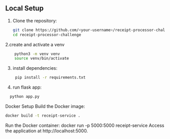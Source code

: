 ## Local Setup

1. Clone the repository:
   ```bash
   git clone https://github.com/<your-username>/receipt-processor-challenge.git
   cd receipt-processor-challenge
   ```

2.create and activate a venv
```bash
    python3 -m venv venv
    source venv/bin/activate
```

3. install dependencies:
   ```bash
    pip install -r requirements.txt
   ```
5. run flask app:
```bash
  python app.py
```

Docker Setup
Build the Docker image:
```bash
docker build -t receipt-service .
```

Run the Docker container:
docker run -p 5000:5000 receipt-service
Access the application at http://localhost:5000.
